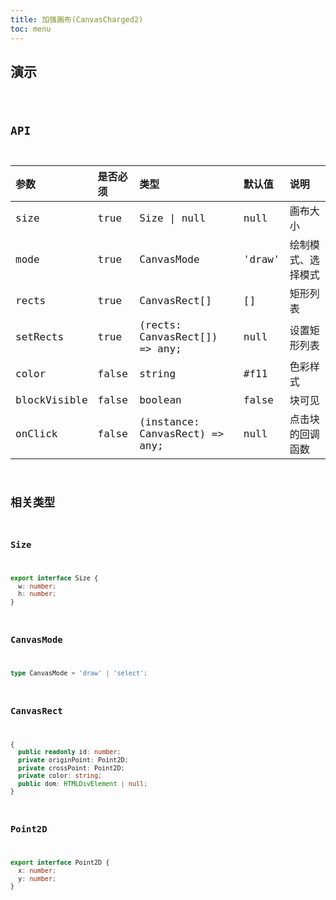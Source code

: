 ```yaml
---
title: 加强画布(CanvasCharged2)
toc: menu
---
```


## 演示

<code src="../../src/components/developing/canvas-charged/demo/demo-canvas.tsx" />

## API

| 参数         | 是否必须 | 类型                           | 默认值 | 说明               |
| :----------- | :------- | :----------------------------- | :----- | :----------------- |
| size         | true     | Size \| null                   | null   | 画布大小           |
| mode         | true     | CanvasMode                     | 'draw' | 绘制模式、选择模式 |
| rects        | true     | CanvasRect[]                   | []     | 矩形列表           |
| setRects     | true     | (rects: CanvasRect[]) => any;  | null   | 设置矩形列表       |
| color        | false    | string                         | #f11   | 色彩样式           |
| blockVisible | false    | boolean                        | false  | 块可见             |
| onClick      | false    | (instance: CanvasRect) => any; | null   | 点击块的回调函数   |

## 相关类型

### Size

```ts
export interface Size {
  w: number;
  h: number;
}
```

### CanvasMode

```ts
type CanvasMode = 'draw' | 'select';
```

### CanvasRect

```ts
{
  public readonly id: number;
  private originPoint: Point2D;
  private crossPoint: Point2D;
  private color: string;
  public dom: HTMLDivElement | null;
}

```

### Point2D

```ts
export interface Point2D {
  x: number;
  y: number;
}
```
